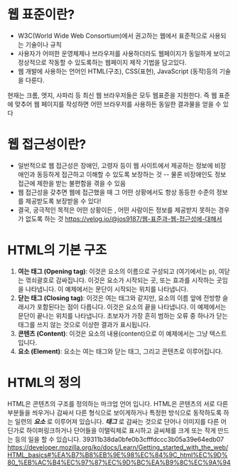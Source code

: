 # 웹 표준이란?
- W3C(World Wide Web Consortium)에서 권고하는 웹에서 표준적으로 사용되는 기술이나 규칙
- 사용자가 어떠한 운영체제나 브라우저를 사용하더라도 웹페이지가 동일하게 보이고 정상적으로 작동할 수 있도록하는 웹페이지 제작 기법을 담고있다.
- 웹 개발에 사용하는 언어인 HTML(구조), CSS(표현), JavaScript (동작)등의 기술을 다룬다.

현재는 크롬, 엣지, 사파리 등 최신 웹 브라우저들은 모두 웹표준을 지원한다.
즉 웹 표준에 맞추어 웹 페이지를 작성하면 어떤 브라우저를 사용하든 동일한 결과물을 얻을 수 있다

# 웹 접근성이란?
- 일반적으로 웹 접근성은 장애인, 고령자 등이 웹 사이트에서 제공하는 정보에 비장애인과 동등하게 접근하고 이해할 수 있도록 보장하는 것
-- 물론 비장애인도 정보 접근에 제한을 받는 불편함을 겪을 수 있음
- 웹 접근성을 갖추면 웹에 접근했을 때 그 어떤 상황에서도 항상 동등한 수준의 정보를 제공받도록 보장받을 수 있다!
- 결국, 궁극적인 목적은 어떤 상황이든 , 어떤 사람이든 정보를 제공받지 못하는 경우가 없도록 하는 것
https://velog.io/@jos9187/웹-표준과-웹-접근성에-대해서


# HTML의 기본 구조 
1. **여는 태그 (Opening tag)**: 이것은 요소의 이름으로 구성되고 (여기에서는 p), 여닫는 꺾쇠괄호로 감싸집니다. 이것은 요소가 시작되는 곳, 또는 효과를 시작하는 곳임을 나타냅니다. 이 예제에서는 문단이 시작되는 위치를 나타냅니다.
2. **닫는 태그 (Closing tag)**: 이것은 여는 태그와 같지만, 요소의 이름 앞에 전방향 슬래시가 포함된다는 점이 다릅니다. 이것은 요소의 끝을 나타냅니다. 이 예제에서는 문단이 끝나는 위치를 나타냅니다. 초보자가 가장 흔히 범하는 오류 중 하나가 닫는 태그를 쓰지 않는 것으로 이상한 결과가 표시됩니다.
3. **콘텐츠 (Content)**: 이것은 요소의 내용(content)으로 이 예제에서는 그냥 텍스트입니다.
4. **요소 (Element)**: 요소는 여는 태그와 닫는 태그, 그리고 콘텐츠로 이루어집니다.

# HTML의 정의
HTML은 콘텐츠의 구조를 정의하는 마크업 언어 입니다. HTML은 콘텐츠의 서로 다른 부분들을 씌우거나 감싸서 다른 형식으로 보이게하거나 특정한 방식으로 동작하도록 하는 일련의 **_요소_** 로 이루어져 있습니다. **_태그_** 로 감싸는 것으로 단어나 이미지를 다른 어딘가로 하이퍼링크하거나 단어들을 이탤릭체로 표시하고 글씨체를 크게 또는 작게 만드는 등의 일을 할 수 있습니다. 
39311b38da0bfe0b3cfffdccc3b05a39e64edb07
https://developer.mozilla.org/ko/docs/Learn/Getting_started_with_the_web/HTML_basics#%EA%B7%B8%EB%9E%98%EC%84%9C_html%EC%9D%80_%EB%AC%B4%EC%97%87%EC%9D%BC%EA%B9%8C%EC%9A%94
